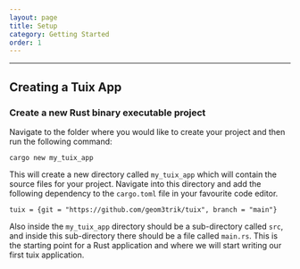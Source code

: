 ```yaml
---
layout: page
title: Setup
category: Getting Started
order: 1
---
```

---


## Creating a Tuix App

### Create a new Rust binary executable project
Navigate to the folder where you would like to create your project and then run the following command:

```
cargo new my_tuix_app
```

This will create a new directory called `my_tuix_app` which will contain the source files for your project. Navigate into this directory and add the following dependency to the `cargo.toml` file in your favourite code editor. 

```
tuix = {git = "https://github.com/geom3trik/tuix", branch = "main"}
```

Also inside the `my_tuix_app` directory should be a sub-directory called `src`, and inside this sub-directory there should be a file called `main.rs`. This is the starting point for a Rust application and where we will start writing our first tuix application.

